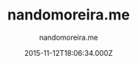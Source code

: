 ---
title: nandomoreira.me
github: 'https://github.com/nandomoreirame/nandomoreira-jekyll-theme'
demo: 'http://nandomoreira.me/nandomoreira-jekyll-theme/'
author: nandomoreira.me
ssg:
  - Jekyll
cms:
  - No Cms
date: 2015-11-12T18:06:34.000Z
github_branch: master
description: "\U0001F48E My old website in Jekyll and Gulpjs"
stale: true
---